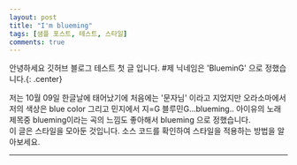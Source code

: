 ```yaml
---
layout: post
title: "I'm blueming"
tags: [샘플 포스트, 테스트, 스타일]
comments: true
---
```


안녕하세요 깃허브 블로그 테스트 첫 글 입니다.
#제 닉네임은 'BlueminG' 으로 정했습니다.{: .center}

저는 10월 09일 한글날에 태어났기에 처음에는 '문자님' 이라고 지었지만
오라소마에서 저의 색상은 blue color
그리고 민지에서 지=G
블루민G...blueming..
아이유의 노래제목중 blueming이라는 곡의 느낌도 좋아해서 blueming 으로 정했습니다.  
이 글은 스타일을 모아둔 것입니다. 소스 코드를 확인하여 스타일을 적용하는 방법을 알아보세요.

--- 

